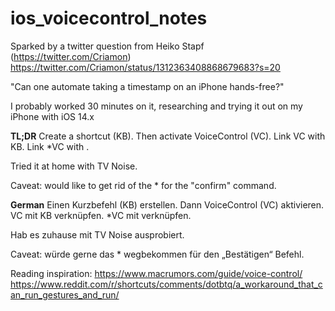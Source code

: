 # ios_voicecontrol_notes

Sparked by a twitter question from Heiko Stapf (https://twitter.com/Criamon)
https://twitter.com/Criamon/status/1312363408868679683?s=20


"Can one automate taking a timestamp on an iPhone hands-free?"

I probably worked 30 minutes on it, researching and trying it out on my iPhone with iOS 14.x



**TL;DR**
Create a shortcut (KB).
Then activate VoiceControl (VC).
Link VC with KB.
Link *VC with <item name>.

Tried it at home with TV Noise.

Caveat: would like to get rid of the * for the "confirm" command.


**German**
Einen Kurzbefehl (KB) erstellen.
Dann VoiceControl (VC) aktivieren.
VC mit KB verknüpfen.
*VC mit <item-Name> verknüpfen.

Hab es zuhause mit TV Noise ausprobiert.

Caveat: würde gerne das * wegbekommen für den „Bestätigen“ Befehl.


Reading inspiration:
https://www.macrumors.com/guide/voice-control/
https://www.reddit.com/r/shortcuts/comments/dotbtq/a_workaround_that_can_run_gestures_and_run/
